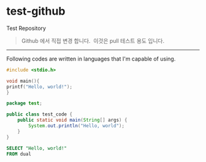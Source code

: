 # test-github
Test Repository

> Github 에서 직접 변경 합니다.  
> 이것은 pull 테스트 용도 입니다.

----
Following codes are written in languages that I'm capable of using.

```C
#include <stdio.h>

void main(){
printf("Hello, world!");
}
```

```java
package test;

public class test_code {
	public static void main(String[] args) {
		System.out.println("Hello, world");
	}
}

```

```sql
SELECT "Hello, world!"
FROM dual
```
